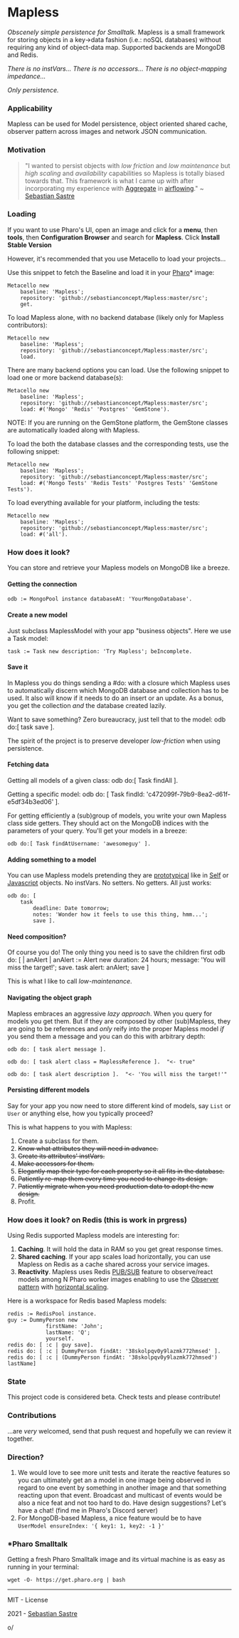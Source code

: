 Mapless
=======

*Obscenely simple persistence for Smalltalk.* Mapless is a small framework for storing objects in a key->data fashion (i.e.: noSQL databases) without requiring any kind of object-data map. Supported backends are MongoDB and Redis.

*There is no instVars...*
*There is no accessors...*
*There is no object-mapping impedance...*

*Only persistence.*

### Applicability

Mapless can be used for Model persistence, object oriented shared cache, observer pattern across images and network JSON communication.

### Motivation
> "I wanted to persist objects with *low friction* and *low maintenance* but *high scaling* and *availability* capabilities so Mapless is totally biased towards that. This framework is what I came up with after incorporating my experience with [Aggregate](https://github.com/sebastianconcept/Aggregate) in [airflowing](http://airflowing.com)." ~ [Sebastian Sastre](http://sebastiansastre.co)

### Loading

If you want to use Pharo's UI, open an image and click for a **menu**, then **tools**, then **Configuration Browser** and search for **Mapless**. Click **Install Stable Version**

However, it's recommended that you use Metacello to load your projects...

Use this snippet to fetch the Baseline and load it in your [Pharo](http://www.pharo-project.org/home)* image:

    Metacello new
    	baseline: 'Mapless';
    	repository: 'github://sebastianconcept/Mapless:master/src';
    	get.

To load Mapless alone, with no backend database (likely only for Mapless contributors):

    Metacello new
    	baseline: 'Mapless';
    	repository: 'github://sebastianconcept/Mapless:master/src';
    	load.

There are many backend options you can load. Use the following snippet to load one or more backend database(s):

	Metacello new
    	baseline: 'Mapless';
    	repository: 'github://sebastianconcept/Mapless:master/src';
    	load: #('Mongo' 'Redis' 'Postgres' 'GemStone').

NOTE: If you are running on the GemStone platform, the GemStone classes are automatically loaded along with Mapless.

To load the both the database classes and the corresponding tests, use the following snippet:

	Metacello new
    	baseline: 'Mapless';
    	repository: 'github://sebastianconcept/Mapless:master/src';
    	load: #('Mongo Tests' 'Redis Tests' 'Postgres Tests' 'GemStone Tests').

To load everything available for your platform, including the tests:

	Metacello new
    	baseline: 'Mapless';
    	repository: 'github://sebastianconcept/Mapless:master/src';
    	load: #('all').

### How does it look?

You can store  and retrieve your Mapless models on MongoDB like a breeze.
#### Getting the connection

    odb := MongoPool instance databaseAt: 'YourMongoDatabase'.

#### Create a new model

Just subclass MaplessModel with your app "business objects". Here we use a Task model:

    task := Task new description: 'Try Mapless'; beIncomplete.

#### Save it

In Mapless you do things sending a #do: with a closure which Mapless uses to automatically discern which MongoDB database and collection has to be used. It also will know if it needs to do an insert or an update. As a bonus, you get the collection *and* the database created lazily.

Want to save something? Zero bureaucracy, just tell that to the model:
    odb do:[ task save ].

The spirit of the project is to preserve developer *low-friction* when using persistence.
#### Fetching data

Getting all models of a given class:
    odb do:[ Task findAll ].

Getting a specific model:
    odb do: [ Task findId: 'c472099f-79b9-8ea2-d61f-e5df34b3ed06' ].

For getting efficiently a (sub)group of models, you write your own Mapless class side getters. They should act on the MongoDB indices with the parameters of your query. You'll get your models in a breeze:

    odb do:[ Task findAtUsername: 'awesomeguy' ].

#### Adding something to a model

You can use Mapless models pretending they are [prototypical](http://en.wikipedia.org/wiki/Prototype-based_programming) like in [Self](http://en.wikipedia.org/wiki/Self_(programming_language)) or [Javascript](http://en.wikipedia.org/wiki/JavaScript) objects. No instVars. No setters. No getters. All just works:

    odb do: [
    	task
    		deadline: Date tomorrow;
    		notes: 'Wonder how it feels to use this thing, hmm...';
    		save ].

#### Need composition?

Of course you do! The only thing you need is to save the children first
    odb do: [  | anAlert |
      anAlert := Alert new
      				duration: 24 hours;
      				message: 'You will miss the target!';
      				save.
    	task
    		alert: anAlert;
    		save ]

This is what I like to call *low-maintenance*.
#### Navigating the object graph

Mapless embraces an aggressive *lazy approach*. When you query for models you get them. But if they are composed by other (sub)Mapless, they are going to be references and *only* reify into the proper Mapless model *if* you send them a message and you can do this with arbitrary depth:

    odb do: [ task alert message ].

    odb do: [ task alert class = MaplessReference ].  "<- true"

    odb do: [ task alert description ].  "<- 'You will miss the target!'"

#### Persisting different models

Say for your app you now need to store different kind of models, say `List` or `User` or anything else, how you typically proceed?

This is what happens to you with Mapless:

1. Create a subclass for them.
2. <del>Know what attributes they will need in advance.</del>
3. <del>Create its attributes' instVars.</del>
4. <del>Make accessors for them.</del>
5. <del>Elegantly map their type for each property so it all fits in the database.</del>
6. <del>Patiently re-map them every time you need to change its design.</del>
7. <del>Patiently migrate when you need production data to adopt the new design.</del>
8. Profit.

### How does it look? on Redis (this is work in prgress)

Using Redis supported Mapless models are interesting for:

1. **Caching**. It will hold the data in RAM so you get great response times.
2. **Shared caching**. If your app scales load horizontally, you can use Mapless on Redis as a cache shared across your service images.
3. **Reactivity**. Mapless uses Redis [PUB/SUB](http://redis.io/topics/pubsub) feature to observe/react models among N Pharo worker images enabling to use the [Observer pattern](https://en.wikipedia.org/wiki/Observer_pattern) with [horizontal scaling](http://en.wikipedia.org/wiki/Scalability#Horizontal_and_vertical_scaling).

Here is a workspace for Redis based Mapless models:

    redis := RedisPool instance.
    guy := DummyPerson new
				firstName: 'John';
				lastName: 'Q';
				yourself.
    redis do: [ :c | guy save].
    redis do: [ :c | DummyPerson findAt: '38skolpqv0y9lazmk772hmsed' ].
    redis do: [ :c | (DummyPerson findAt: '38skolpqv0y9lazmk772hmsed') lastName]

### State

This project code is considered beta. Check tests and please contribute!

### Contributions

...are *very* welcomed, send that push request and hopefully we can review it together.

### Direction?

1. We would love to see more unit tests and iterate the reactive features so you can ultimately get an a model in one image being observed in regard to one event by something in another image and that something reacting upon that event. Broadcast and multicast of events would be also a nice feat and not too hard to do. Have design suggestions? Let's have a chat! (find me in Pharo's Discord server)
2. For MongoDB-based Mapless, a nice feature would be to have <code>UserModel ensureIndex: '{ key1: 1, key2: -1 }'</code>

### *Pharo Smalltalk
Getting a fresh Pharo Smalltalk image and its virtual machine is as easy as running in your terminal:
 
    wget -O- https://get.pharo.org | bash

_______

MIT - License

2021 - [Sebastian Sastre](http://sebastiansastre.co)

o/
